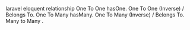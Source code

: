 laravel eloquent relationship
One To One hasOne.
One To One (Inverse) / Belongs To.
One To Many hasMany.
One To Many (Inverse) / Belongs To.
Many to Many .
